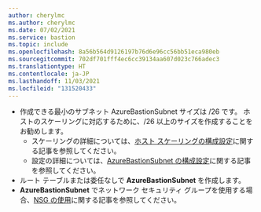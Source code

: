 ```yaml
---
author: cherylmc
ms.author: cherylmc
ms.date: 07/02/2021
ms.service: bastion
ms.topic: include
ms.openlocfilehash: 8a56b564d9126197b76d6e96cc56bb51eca980eb
ms.sourcegitcommit: 702df701fff4ec6cc39134aa607d023c766adec3
ms.translationtype: HT
ms.contentlocale: ja-JP
ms.lasthandoff: 11/03/2021
ms.locfileid: "131520433"
---
```

* 作成できる最小のサブネット AzureBastionSubnet サイズは /26 です。 ホストのスケーリングに対応するために、/26 以上のサイズを作成することをお勧めします。 
   * スケーリングの詳細については、[ホスト スケーリングの構成設定](../articles/bastion/configuration-settings.md#instance)に関する記事を参照してください。
   * 設定の詳細については、[AzureBastionSubnet の構成設定](../articles/bastion/configuration-settings.md#instance)に関する記事を参照してください。
* ルート テーブルまたは委任なしで **AzureBastionSubnet** を作成します。 
* **AzureBastionSubnet** でネットワーク セキュリティ グループを使用する場合、[NSG の使用](../articles/bastion/bastion-nsg.md)に関する記事を参照してください。

